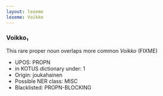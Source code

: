 ```yaml
---
layout: lexeme
lexeme: Voikko
---
```


###  Voikko₁

This rare proper noun overlaps more common *Voikko* (FIXME)
* UPOS:  PROPN
* in KOTUS dictionary under:  1
* Origin:  joukahainen
* Possible NER class:  MISC
* Blacklisted:  PROPN-BLOCKING

